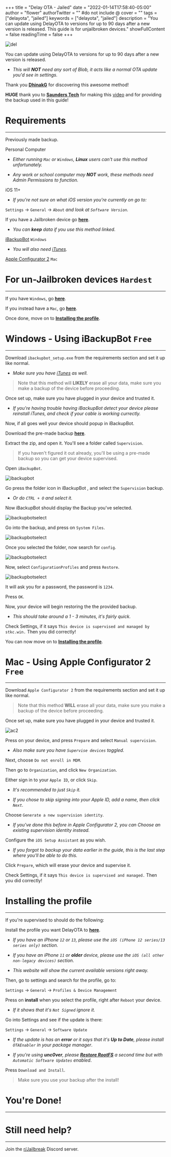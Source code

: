+++
title = "Delay OTA - Jailed"
date = "2022-01-14T17:58:40-05:00"
author = "flower"
authorTwitter = "" #do not include @
cover = ""
tags = ["delayota", "jailed"]
keywords = ["delayota", "jailed"]
description = "You can update using DelayOTA to versions for up to 90 days after a new version is released. This guide is for unjailbroken devices."
showFullContent = false
readingTime = false
+++

![del](del.png)

You can update using DelayOTA to versions for up to 90 days after a new version is released.
- *This will **NOT** need any sort of Blob, it acts like a normal OTA update you'd see in settings.*

Thank you **[DhinakG](https://github.com/dhinakg/)** for discovering this awesome method!

**HUGE** thank you to **[Saunders Tech](https://www.youtube.com/c/SaundersTech)** for making this [video](https://www.youtube.com/watch?v=vKgI55PL-ag&t) and for providing the backup used in this guide!

# Requirements

---

Previously made backup.

Personal Computer
- *Either running `Mac` or `Windows`, **Linux** users can't use this method unfortunately.*

- *Any work or school computer may **NOT** work, these methods need Admin Permissions to function.*

iOS 11+
- *If you're not sure on what iOS version you're currently on go to:*

`Settings` -> `General` -> `About` *and look at `Software Version`.*

If you have a Jailbroken device go **[here]()**.
- *You can **keep** data if you use this method linked.*

[iBackupBot](https://www.icopybot.com/ibackupbot_setup.exe) `Windows`

- *You will also need [iTunes](https://www.apple.com/itunes/download/win64).*

[Apple Configurator 2](https://apps.apple.com/us/app/apple-configurator-2/id1037126344?mt=12) `Mac`


# For un-Jailbroken devices `Hardest`

---

If you have `Windows`, go **[here](#windows---using-ibackupbot-free)**.

If you instead have a `Mac`, go **[here](#mac---using-apple-configurator-2-free)**.

Once done, move on to **[Installing the profile](#installing-the-profile)**.

# Windows - Using iBackupBot `Free`

---

Download `ibackupbot_setup.exe` from the requirements section and set it up like normal.

- *Make sure you have [iTunes](https://www.apple.com/itunes/download/win64) as well.*

> Note that this method will **LIKELY** erase all your data, make sure you make a backup of the device before proceeding.

Once set up, make sure you have plugged in your device and trusted it.

- *If you're having trouble having iBackupBot detect your device please reinstall iTunes, and check if your cable is working currectly.*

Now, if all goes well your device should popup in iBackupBot.

Download the pre-made backup **[here](https://cdn.discordapp.com/attachments/836793351818706984/932382833782165504/Supervision.zip)**.

Extract the zip, and open it. You'll see a folder called `Supervision`.

> If you haven't figured it out already, you'll be using a pre-made backup so you can get your device supervised.

Open `iBackupBot`.

![ibackupbot](ibackupbot.png) 

Go press the folder icon in iBackupBot , and select the `Supervision` backup.

- *Or do `CTRL + O` and select it.*

Now iBackupBot should display the Backup you've selected.

![ibackupbotselect](ibackupselect1.png)

Go into the backup, and press on `System Files`.

![ibackupbotselect](ibackupconfig.png)

Once you selected the folder, now search for `config`.

![ibackupbotselect](ibackupprofiles.png)

Now, select `ConfigurationProfiles` and press `Restore`.

![ibackupbotselect](ibackuppasswd.png)

It will ask you for a password, the password is `1234`.

Press `OK`.

Now, your device will begin restoring the the provided backup.

- *This should take around a 1 - 3 minutes, it's fairly quick.*

Check Settings, if it says `This device is supervised and managed by stkc.win.` Then you did correctly!

You can now move on to **[Installing the profile](#installing-the-profile)**.

# Mac - Using Apple Configurator 2 `Free`

---

Download `Apple Configurator 2` from the requirements section and set it up like normal.

> Note that this method **WILL** erase all your data, make sure you make a backup of the device before proceeding.

Once set up, make sure you have plugged in your device and trusted it.

![ac2](ac2.png) 

Press on your device, and press `Prepare` and select `Manual supervision`.

- *Also make sure you have `Supervise devices` toggled.*

Next, choose `Do not enroll in MDM`.

Then go to `Organization`, and click `New Organization`.

Either sign in to your `Apple ID`, or click `Skip`.

- *It's recommended to just `Skip` it.*

- *If you chose to skip signing into your Apple ID, add a name, then click `Next`.*

Choose `Generate a new supervision identity`.

- *If you've done this before in Apple Configurator 2, you can Choose an existing supervision identity instead.*

Configure the `iOS Setup Assistant` as you wish.

- *If you forgot to backup your data earlier in the guide, this is the last step where you'll be able to do this.*

Click `Prepare`, which will erase your device and supervise it.

Check Settings, if it says `This device is supervised and managed.` Then you did correctly!

# Installing the profile

---

If you're supervised to should do the following:

Install the profile you want DelayOTA to **[here](https://dhinakg.github.io/delayed-otas.html)**.

- *If you have an iPhone `12` or `13`, please use the `iOS (iPhone 12 series/13 series only)` section.*

- *If you have an iPhone `11` or **older** device, please use the `iOS (all other non-legacy devices)` section.*

- *This website will show the current available versions right away.*

Then, go to settings and search for the profile, go to:

`Settings` -> `General` -> `Profiles & Device Management`

Press on **install** when you select the profile, right after `Reboot` your device.

- *If it shows that it's `Not Signed` ignore it.*

Go into Settings and see if the update is there:

`Settings` -> `General` -> `Software Update`

- *If the update is has an **error** or it says that it's **Up to Date**, please install `OTAEnabler` in your package manager*.

- *If you're using **unc0ver**, please **[Restore RootFS]()** a second time but with `Automatic Software Updates` enabled*.

Press `Download and Install`.

> Make sure you use your backup after the install!

# You're Done!

---

# Still need help?

---

Join the [r/Jailbreak](https://discord.gg/jb) Discord server.








